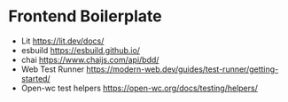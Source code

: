 # Frontend Boilerplate

-   Lit <https://lit.dev/docs/>
-   esbuild <https://esbuild.github.io/>
-   chai <https://www.chaijs.com/api/bdd/>
-   Web Test Runner <https://modern-web.dev/guides/test-runner/getting-started/>
-   Open-wc test helpers <https://open-wc.org/docs/testing/helpers/>
